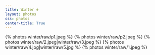 ```yaml
---
title: Winter ❄️
layout: photos
css: photos
center-title: True
---
```


<div class='photo-section'>
{% photos winter/raw/p1.jpeg %}
{% photos winter/raw/p2.jpeg %}
{% photos winter/raw/2.jpeg|winter/raw/3.jpeg %}
{% photos winter/raw/4.jpg|winter/raw/5.jpg %}
{% photos winter/raw/1.jpeg %}
</div>
